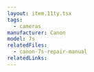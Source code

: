 ```yaml
---
layout: item.11ty.tsx
tags:
  - cameras
manufacturer: Canon
model: 7s
relatedFiles:
  - canon-7s-repair-manual
relatedLinks:
---
```

